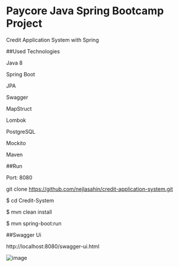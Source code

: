 # Paycore Java Spring Bootcamp Project
Credit Application System with Spring 

##Used Technologies

Java 8

Spring Boot

JPA

Swagger

MapStruct

Lombok

PostgreSQL

Mockito

Maven

##Run

Port: 8080

git clone https://github.com/nejlasahin/credit-application-system.git

$ cd Credit-System

$ mvn clean install

$ mvn spring-boot:run

##Swagger Ui

http://localhost:8080/swagger-ui.html

![image](https://user-images.githubusercontent.com/34608780/155898490-9b475055-5df3-4361-9d6f-27a40299d324.png)
